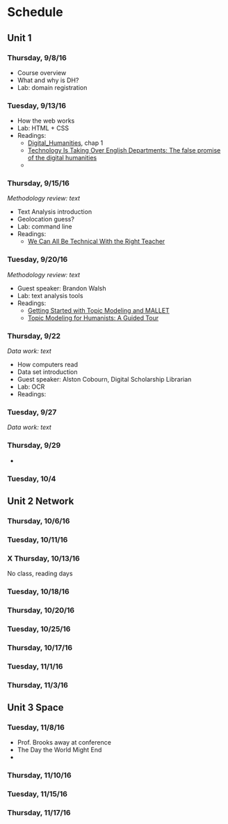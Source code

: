 # Schedule

## Unit 1 

### Thursday, 9/8/16
* Course overview
* What and why is DH?
* Lab: domain registration 


### Tuesday, 9/13/16
* How the web works
* Lab: HTML + CSS
* Readings: 
  * [Digital_Humanities](https://mitpress.mit.edu/sites/default/files/titles/content/9780262018470_Open_Access_Edition.pdf), chap 1
  * [Technology Is Taking Over English Departments: The false promise of the digital humanities](https://newrepublic.com/article/117428/limits-digital-humanities-adam-kirsch)
  * 

### Thursday, 9/15/16 
*Methodology review: text*
* Text Analysis introduction
* Geolocation guess?
* Lab: command line
* Readings: 
  * [We Can All Be Technical With the Right Teacher](https://recompilermag.com/issues/issue-0/we-can-all-be-technical-with-the-right-teacher/)


### Tuesday, 9/20/16
*Methodology review: text*
* Guest speaker: Brandon Walsh
* Lab: text analysis tools
* Readings: 
  * [Getting Started with Topic Modeling and MALLET](http://programminghistorian.org/lessons/topic-modeling-and-mallet)
  * [Topic Modeling for Humanists: A Guided Tour](http://www.scottbot.net/HIAL/index.html@p=19113.html)

### Thursday, 9/22
*Data work: text* 
* How computers read
* Data set introduction
* Guest speaker: Alston Cobourn, Digital Scholarship Librarian
* Lab: OCR 
* Readings: 

### Tuesday, 9/27
*Data work: text*

### Thursday, 9/29
*

### Tuesday, 10/4

## Unit 2 Network

### Thursday, 10/6/16

### Tuesday, 10/11/16

### X Thursday, 10/13/16
No class, reading days

### Tuesday, 10/18/16

### Thursday, 10/20/16

### Tuesday, 10/25/16

### Thursday, 10/17/16

### Tuesday, 11/1/16

### Thursday, 11/3/16

## Unit 3 Space

### Tuesday, 11/8/16
* Prof. Brooks away at conference
* The Day the World Might End
* 

### Thursday, 11/10/16

### Tuesday, 11/15/16

### Thursday, 11/17/16